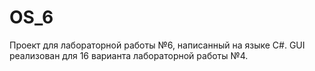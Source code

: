 # OS_6
Проект для лабораторной работы №6, написанный на языке C#. 
GUI реализован для 16 варианта лабораторной работы №4.
